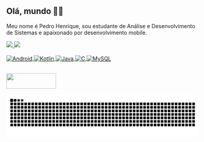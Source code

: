 ## Olá, mundo 👋🏻
Meu nome é Pedro Henrique, sou estudante de Análise e Desenvolvimento de Sistemas e apaixonado por desenvolvimento mobile.

<div >
  <a href="https://github.com/Pedroid1" />
  <img height="170px" src="https://github-readme-stats.vercel.app/api?username=Pedroid1&theme=radical&count_private=true&show_icons=true" />
  <img height="170px" src="https://github-readme-stats.vercel.app/api/top-langs/?username=Pedroid1&theme=radical" />
</div>

<div style="display: inline_block, width: 100%"><br>
  <img align="center" alt="Android" height="40" width="100" src="https://img.shields.io/badge/Android-3DDC84?style=for-the-badge&logo=android&logoColor=white" />
  <img align="center" alt="Kotlin" height="40" width="100" src="https://img.shields.io/badge/Kotlin-0095D5?&style=for-the-badge&logo=kotlin&logoColor=white" />
  <img align="center" alt="Java" height="40" width="100" src="https://img.shields.io/badge/Java-ED8B00?style=for-the-badge&logo=java&logoColor=white" />
  <img align="center" alt="C" height="40" width="100" src="https://img.shields.io/badge/C-00599C?style=for-the-badge&logo=c&logoColor=white" />
  <img align="center" alt="MySQL" height="40" width="100" src="https://img.shields.io/badge/MySQL-00000F?style=for-the-badge&logo=mysql&logoColor=white" />
</div>

## 

<div>
    <a href="https://www.linkedin.com/in/pedro-henrique-de-souza-araujo/" >
      <img src="https://img.shields.io/badge/LinkedIn-0077B5?style=for-the-badge&logo=linkedin&logoColor=white" height="40" width="130" >
    </a>
</div>

![Snake animation](https://github.com/Pedroid1/Pedroid1/blob/output/github-contribution-grid-snake.svg)
  
  

  


